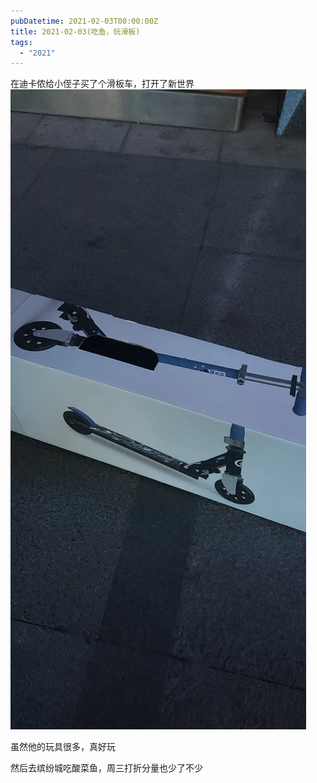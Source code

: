 ```yaml
---
pubDatetime: 2021-02-03T00:00:00Z
title: 2021-02-03(吃鱼，玩滑板)
tags:
  - "2021"
---
```


在迪卡侬给小侄子买了个滑板车，打开了新世界
![](../../img/6904315-c5ec2831427e36a3.jpg)

虽然他的玩具很多，真好玩

然后去缤纷城吃酸菜鱼，周三打折分量也少了不少
